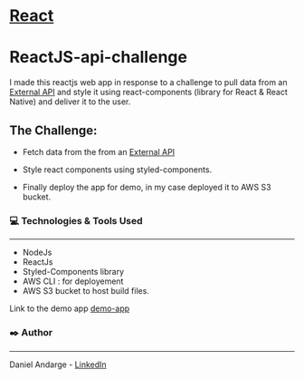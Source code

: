 # [React](https://reactjs.org/)

# ReactJS-api-challenge

I made this reactjs web app in response to a challenge to pull data from an [External API](https://jsonplaceholder.typicode.com/posts) and style it using react-components (library for React & React Native) and deliver it to the user.

## The Challenge:

- Fetch data from the from an [External API](https://jsonplaceholder.typicode.com/posts)

- Style react components using styled-components.

- Finally deploy the app for demo, in my case deployed it to AWS S3 bucket.


### :computer: Technologies & Tools Used
***
* NodeJs
* ReactJs
* Styled-Components library
* AWS CLI : for deployement
* AWS S3 bucket to host build files.

Link to the demo app [demo-app](http://react-challenge-317765072010-daniel-andarge.s3-website-us-east-1.amazonaws.com/)


### :black_nib: Author
 *** 
Daniel Andarge - [LinkedIn](https://www.linkedin.com/mwlite/in/danielandarge)

